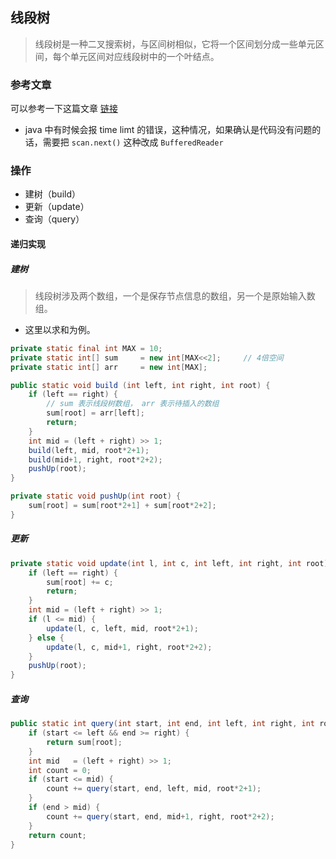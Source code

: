 ## 线段树
> 线段树是一种二叉搜索树，与区间树相似，它将一个区间划分成一些单元区间，每个单元区间对应线段树中的一个叶结点。

### 参考文章
可以参考一下这篇文章 [链接](https://blog.csdn.net/zearot/article/details/52280189)
* java 中有时候会报 time limt 的错误，这种情况，如果确认是代码没有问题的话，需要把 `scan.next()` 这种改成 `BufferedReader`

### 操作
* 建树（build）
* 更新（update）
* 查询（query）

#### 递归实现
##### 建树
> 线段树涉及两个数组，一个是保存节点信息的数组，另一个是原始输入数组。
* 这里以求和为例。
```java
private static final int MAX = 10;
private static int[] sum     = new int[MAX<<2];     // 4倍空间
private static int[] arr     = new int[MAX];

public static void build (int left, int right, int root) {
    if (left == right) {
        // sum 表示线段树数组， arr 表示待插入的数组
        sum[root] = arr[left];
        return;
    }
    int mid = (left + right) >> 1;
    build(left, mid, root*2+1);
    build(mid+1, right, root*2+2);
    pushUp(root);
}

private static void pushUp(int root) {
    sum[root] = sum[root*2+1] + sum[root*2+2];
}
```

##### 更新
```java
private static void update(int l, int c, int left, int right, int root) {
    if (left == right) {
        sum[root] += c;
        return;
    }
    int mid = (left + right) >> 1;
    if (l <= mid) {
        update(l, c, left, mid, root*2+1);
    } else {
        update(l, c, mid+1, right, root*2+2);
    }
    pushUp(root);
}
```

##### 查询
```java
public static int query(int start, int end, int left, int right, int root) {
    if (start <= left && end >= right) {
        return sum[root];
    }
    int mid   = (left + right) >> 1;
    int count = 0;
    if (start <= mid) {
        count += query(start, end, left, mid, root*2+1);
    }
    if (end > mid) {
        count += query(start, end, mid+1, right, root*2+2);
    }
    return count;
}
```